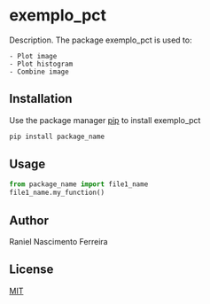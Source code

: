 # exemplo_pct

Description. 
The package exemplo_pct is used to:
	
	- Plot image
	- Plot histogram
  	- Combine image

## Installation

Use the package manager [pip](https://pip.pypa.io/en/stable/) to install exemplo_pct

```bash
pip install package_name
```

## Usage

```python
from package_name import file1_name
file1_name.my_function()
```

## Author
Raniel Nascimento Ferreira

## License
[MIT](https://choosealicense.com/licenses/mit/)
